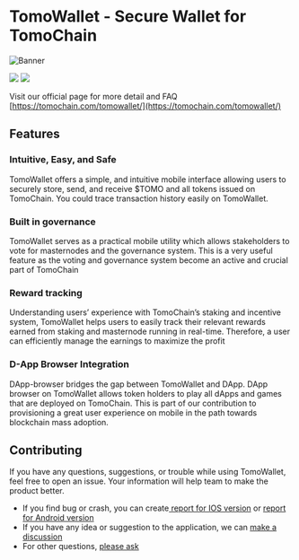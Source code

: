 # TomoWallet - Secure Wallet for TomoChain

![Banner](https://i.imgur.com/XL1Mck7.png)


[![](https://upload.wikimedia.org/wikipedia/commons/c/cd/Get_it_on_Google_play.svg)](https://play.google.com/store/apps/details?id=com.tomochain.wallet)
[![](https://upload.wikimedia.org/wikipedia/commons/3/3c/Download_on_the_App_Store_Badge.svg)](https://itunes.apple.com/us/app/tomo-wallet/id1436476145?mt=8)

Visit our official page for more detail and FAQ  [https://tomochain.com/tomowallet/](https://tomochain.com/tomowallet/)

## Features

### Intuitive, Easy, and Safe
TomoWallet offers a simple, and intuitive mobile interface allowing users to securely store, send, and receive $TOMO and all tokens issued on TomoChain. You could trace transaction history easily on TomoWallet.

### Built in governance
TomoWallet serves as a practical mobile utility which allows stakeholders to vote for masternodes and the governance system. This is a very useful feature as the voting and governance system become an active and crucial part of TomoChain

### Reward tracking
Understanding users’ experience with TomoChain’s staking and incentive system, TomoWallet helps users to easily track their relevant rewards earned from staking and masternode running in real-time. Therefore, a user can efficiently manage the earnings to maximize the profit

### D-App Browser Integration
DApp-browser bridges the gap between TomoWallet and DApp. DApp browser on TomoWallet allows token holders to play all dApps and games that are deployed on TomoChain. This is part of our contribution to provisioning a great user experience on mobile in the path towards blockchain mass adoption.


## Contributing
If you have any questions, suggestions, or trouble while using TomoWallet, feel free to open an issue. Your information will help team to make the product better.

- If you find bug or crash, you can create[ report for IOS version](https://github.com/tomochain/TomoWallet/issues/new?assignees=&labels=IOS%2C+bug&template=bug-report---ios.md&title=) or [report for Android version](https://github.com/tomochain/TomoWallet/issues/new?assignees=&labels=Android%2C+bug&template=bug-report---android.md&title=)
- If you have any idea or suggestion to the application, we can [make a discussion](https://github.com/vtomochain/TomoWallet/issues/new?assignees=&labels=enhancement&template=feature_request.md&title=)
- For other questions, [please ask](https://github.com/tomochain/TomoWallet/issues/new?assignees=&labels=question&template=question.md&title=)
